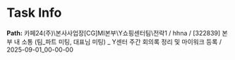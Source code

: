 # Task Info

**Path:** 카페24(주)\본사사업장\[CG]MI본부\Y쇼핑센터팀\전략1 / hhna / [322839] 본부 내 소통 (팀_파트 미팅, 대표님 미팅) _ Y센터 주간 회의록 정리 및 마이워크 등록 / 2025-09-01_00-00-00

